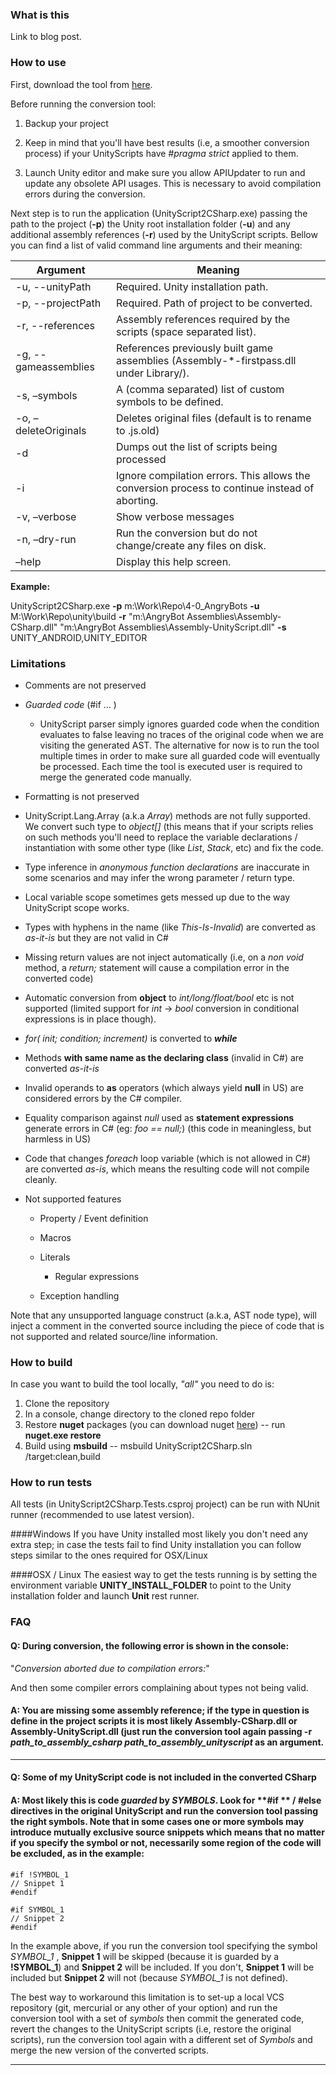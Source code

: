### What is this
Link to blog post.

### How to use

First, download the tool from [here](https://github.com/Unity-Technologies/unityscript2csharp/releases).

Before running the conversion tool:

1. Backup your project

1. Keep in mind that you'll have best results (i.e, a smoother conversion process) if your UnityScripts have  *#pragma strict* applied to them.

1. Launch Unity editor and make sure you allow APIUpdater to run and update any obsolete API usages. This is necessary to avoid compilation errors during the conversion.

Next step is to run the application (UnityScript2CSharp.exe) passing the path to the project (**-p**) the Unity root installation folder (**-u**) and any additional assembly references (**-r**) used by the UnityScript scripts. Bellow you can find a list of valid command line arguments and their meaning:

| Argument | Meaning |
|----------------|-----------------------------------|
| -u, --unityPath | Required. Unity installation path. |
| -p, --projectPath | Required. Path of project to be converted. |
| -r, --references  | Assembly references required by the scripts (space separated list).|
| -g, --gameassemblies | References previously built game assemblies (Assembly-*-firstpass.dll under Library/).|
| -s, –symbols |	A (comma separated) list of custom symbols to be defined.|
| -o, –deleteOriginals | Deletes original files (default is to rename to .js.old)|
| -d | Dumps out the list of scripts being processed|
|-i	| Ignore compilation errors. This allows the conversion process to continue instead of aborting. |
|-v, –verbose |	Show verbose messages |
|-n, –dry-run |	Run the conversion but do not change/create any files on disk. |
|–help	| Display this help screen. |
     
**Example:**

UnityScript2CSharp.exe **-p** m:\Work\Repo\4-0_AngryBots **-u** M:\Work\Repo\unity\build **-r** "m:\AngryBot Assemblies\Assembly-CSharp.dll" "m:\AngryBot Assemblies\Assembly-UnityScript.dll" **-s** UNITY_ANDROID,UNITY_EDITOR

### Limitations

* Comments are not preserved

* *Guarded code* (#if … )

    * UnityScript parser simply ignores guarded code when the condition evaluates to false leaving no traces of the original code when we are visiting the generated AST. The alternative for now is to run the tool multiple times in order to make sure all guarded code will eventually  be processed. Each time the tool is executed user is required to merge the generated code manually.

* Formatting is not preserved

* UnityScript.Lang.Array (a.k.a *Array*) methods are not fully supported. We convert such type to  *object[]* (this means that if your scripts relies on such methods you'll need to replace the variable declarations / instantiation with some other type (like *List<T>*, *Stack<T>*, etc) and fix the code.

* Type inference in *anonymous function declarations* are inaccurate in some scenarios and may infer the wrong parameter / return type.

* Local variable scope sometimes  gets messed up due to the way UnityScript scope works.

* Types with hyphens in the name (like *This-Is-Invalid*) are converted as *as-it-is* but they are not valid in C# 

* Missing return values are not inject automatically (i.e, on a *non void* method, a *return;* statement will cause a compilation error in the converted code)

* Automatic conversion from **object** to *int/long/float/bool* etc is not supported (limited support for *int* -> *bool* conversion in conditional expressions is in place though).

* *for( init; condition; increment)* is converted to ***while***

* Methods **with same name as the declaring class** (invalid in C#) are converted *as-it-is*

* Invalid operands to **as** operators (which always yield **null** in US) are considered errors by the C# compiler.

* Equality comparison against *null* used as **statement expressions** generate errors in C# (eg: *foo == null;*) (this code in meaningless, but harmless in US)

* Code that changes *foreach* loop variable (which is not allowed in C#) are converted *as-is*, which means the resulting code will not compile cleanly.

* Not supported features
    * Property / Event definition
    * Macros
    * Literals
        * Regular expressions

    * Exception handling

Note that any unsupported language construct (a.k.a, AST node type), will inject a comment in the converted source including the piece of code that is not supported and related source/line information.

### How to build

In case you want to build the tool locally, *"all"* you need to do is:

1. Clone the repository
2. In a console, change directory to the cloned repo folder
3. Restore **nuget** packages  (you can download nuget [here](https://dist.nuget.org/index.html))
-- run **nuget.exe restore** 
4. Build using **msbuild**
-- msbuild UnityScript2CSharp.sln /target:clean,build


### How to run tests

All tests (in UnityScript2CSharp.Tests.csproj project) can be run with NUnit runner (recommended to use latest version).

####Windows
If you have Unity installed most likely you don't need any extra step; in case the tests fail to find Unity installation you can follow steps similar to the ones required for OSX/Linux

####OSX / Linux
The easiest way to get the tests running is by setting the environment variable **UNITY_INSTALL_FOLDER** to point to the Unity installation folder and launch **Unit** rest runner.


### FAQ

#### **Q**: During conversion, the following error is shown in the console: 
"*Conversion aborted due to compilation errors:*"

 And then some compiler errors complaining about types not being valid.

#### **A**: You are missing some assembly reference; if the type in question is define in the project scripts it is most likely Assembly-CSharp.dll or Assembly-UnityScript.dll (just run the conversion tool again passing **-r** *path_to_assembly_csharp path_to_assembly_unityscript* as an argument.

----
#### **Q**: Some of my UnityScript code is not included in the converted CSharp

#### **A**: Most likely this is code *guarded* by *SYMBOLS*. Look for **#if ** / **#else** directives in the original UnityScript  and run the conversion tool passing the right symbols. Note that in some cases one or more symbols may introduce mutually exclusive source snippets which means that no matter if you specify the symbol or not, necessarily some region of the code will be excluded, as in the example:

    #if !SYMBOL_1
    // Snippet 1
    #endif
    
    #if SYMBOL_1
    // Snippet 2
    #endif
In the example above,  if you run the conversion tool specifying the symbol *SYMBOL_1* , **Snippet 1** will be skipped (because it is guarded by a **!SYMBOL_1**) and **Snippet 2** will be included. If you don't, **Snippet 1** will be included but **Snippet 2** will not (because *SYMBOL_1* is not defined). 

The best way to workaround this limitation is to set-up a local VCS repository (git, mercurial or any other of your option) and run the conversion tool with a set of *symbols* then commit the generated code, revert the changes to the UnityScript scripts (i.e, restore the original scripts), run the conversion tool again with a different set of *Symbols* and merge the new version of the converted scripts.

----